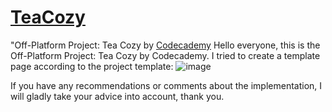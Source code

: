 # [TeaCozy](https://lourenzoo.github.io/TeaCozy/)

"Off-Platform Project: Tea Cozy by [Codecademy]([https://lourenzoo.github.io/TeaCozy/](https://www.codecademy.com/career-journey/front-end-engineer))
Hello everyone, this is the Off-Platform Project: Tea Cozy by Codecademy. I tried to create a template page according to the project template:
![image](https://github.com/Lourenzoo/TeaCozy/assets/33713783/2f5cc192-4b97-4092-a693-222b61c7a0e9)

If you have any recommendations or comments about the implementation, I will gladly take your advice into account, thank you.
